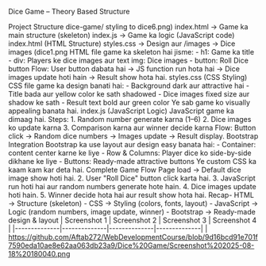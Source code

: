 Dice Game – Theory Based Structure

Project Structure dice-game/ styling to dice6.png) index.html → Game ka main structure (skeleton) index.js → Game ka logic (JavaScript code)
index.html (HTML Structure) styles.css → Design aur /images → Dice images (dice1.png HTML file game ka skeleton hai jisme: - h1: Game ka title - div: Players ke dice images aur text img: Dice images - button: Roll Dice button Flow: User button dabata hai → JS function run hota hai → Dice images update hoti hain → Result show hota hai.
styles.css (CSS Styling) CSS file game ka design banati hai: - Background dark aur attractive hai - Title bada aur yellow color ke sath shadowed - Dice images fixed size aur shadow ke sath - Result text bold aur green color Ye sab game ko visually appealing banata hai.
index.js (JavaScript Logic) JavaScript game ka dimaag hai. Steps: 1. Random number generate karna (1–6) 2. Dice images ko update karna 3. Comparison karna aur winner decide karna Flow: Button click → Random dice numbers → Images update → Result display.
Bootstrap Integration Bootstrap ka use layout aur design easy banata hai: - Container: content center karne ke liye - Row & Columns: Player dice ko side-by-side dikhane ke liye - Buttons: Ready-made attractive buttons Ye custom CSS ka kaam kam kar deta hai.
Complete Game Flow
Page load → Default dice image show hoti hai. 2. User "Roll Dice" button click karta hai. 3. JavaScript run hoti hai aur random numbers generate hote hain. 4. Dice images update hoti hain. 5. Winner decide hota hai aur result show hota hai.
Recap- HTML → Structure (skeleton) - CSS → Styling (colors, fonts, layout) - JavaScript → Logic (random numbers, image update, winner) - Bootstrap → Ready-made design & layout | Screenshot 1 | Screenshot 2 | Screenshot 3 | Screenshot 4 | |--------------|--------------|--------------|--------------| |
https://github.com/Aftab272/WebDevelopmentCourse/blob/9d16bcd91e701f7590eda10ae8e62aa063db23a9/Dice%20Game/Screenshot%202025-08-18%20180040.png

